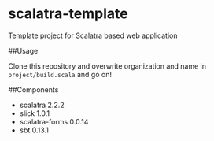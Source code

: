 scalatra-template
=================

Template project for Scalatra based web application

##Usage

Clone this repository and overwrite organization and name in `project/build.scala` and go on!

##Components

* scalatra 2.2.2
* slick 1.0.1
* scalatra-forms 0.0.14
* sbt 0.13.1

